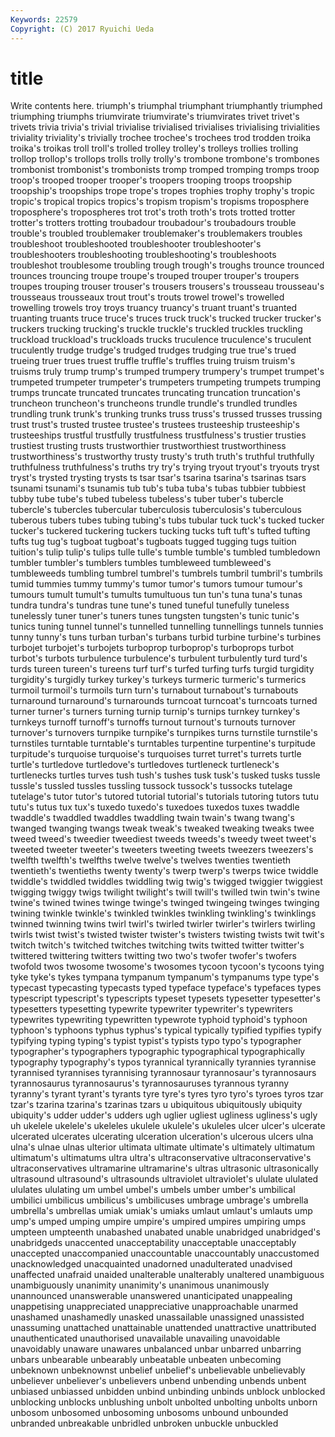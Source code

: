 ```yaml
---
Keywords: 22579 
Copyright: (C) 2017 Ryuichi Ueda
---
```


# title

Write contents here.
 triumph's triumphal triumphant triumphantly triumphed triumphing triumphs
triumvirate triumvirate's triumvirates trivet trivet's trivets trivia trivia's trivial trivialise
trivialised trivialises trivialising trivialities triviality triviality's trivially trochee trochee's trochees
trod trodden troika troika's troikas troll troll's trolled trolley trolley's
trolleys trollies trolling trollop trollop's trollops trolls trolly trolly's trombone
trombone's trombones trombonist trombonist's trombonists tromp tromped tromping tromps troop
troop's trooped trooper trooper's troopers trooping troops troopship troopship's troopships
trope trope's tropes trophies trophy trophy's tropic tropic's tropical tropics
tropics's tropism tropism's tropisms troposphere troposphere's tropospheres trot trot's troth
troth's trots trotted trotter trotter's trotters trotting troubadour troubadour's troubadours
trouble trouble's troubled troublemaker troublemaker's troublemakers troubles troubleshoot troubleshooted troubleshooter
troubleshooter's troubleshooters troubleshooting troubleshooting's troubleshoots troubleshot troublesome troubling trough trough's
troughs trounce trounced trounces trouncing troupe troupe's trouped trouper trouper's
troupers troupes trouping trouser trouser's trousers trousers's trousseau trousseau's trousseaus
trousseaux trout trout's trouts trowel trowel's trowelled trowelling trowels troy
troys truancy truancy's truant truant's truanted truanting truants truce truce's
truces truck truck's trucked trucker trucker's truckers trucking trucking's truckle
truckle's truckled truckles truckling truckload truckload's truckloads trucks truculence truculence's
truculent truculently trudge trudge's trudged trudges trudging true true's trued
trueing truer trues truest truffle truffle's truffles truing truism truism's
truisms truly trump trump's trumped trumpery trumpery's trumpet trumpet's trumpeted
trumpeter trumpeter's trumpeters trumpeting trumpets trumping trumps truncate truncated truncates
truncating truncation truncation's truncheon truncheon's truncheons trundle trundle's trundled trundles
trundling trunk trunk's trunking trunks truss truss's trussed trusses trussing
trust trust's trusted trustee trustee's trustees trusteeship trusteeship's trusteeships trustful
trustfully trustfulness trustfulness's trustier trusties trustiest trusting trusts trustworthier trustworthiest
trustworthiness trustworthiness's trustworthy trusty trusty's truth truth's truthful truthfully truthfulness
truthfulness's truths try try's trying tryout tryout's tryouts tryst tryst's
trysted trysting trysts ts tsar tsar's tsarina tsarina's tsarinas tsars
tsunami tsunami's tsunamis tub tub's tuba tuba's tubas tubbier tubbiest
tubby tube tube's tubed tubeless tubeless's tuber tuber's tubercle tubercle's
tubercles tubercular tuberculosis tuberculosis's tuberculous tuberous tubers tubes tubing tubing's
tubs tubular tuck tuck's tucked tucker tucker's tuckered tuckering tuckers
tucking tucks tuft tuft's tufted tufting tufts tug tug's tugboat
tugboat's tugboats tugged tugging tugs tuition tuition's tulip tulip's tulips
tulle tulle's tumble tumble's tumbled tumbledown tumbler tumbler's tumblers tumbles
tumbleweed tumbleweed's tumbleweeds tumbling tumbrel tumbrel's tumbrels tumbril tumbril's tumbrils
tumid tummies tummy tummy's tumor tumor's tumors tumour tumour's tumours
tumult tumult's tumults tumultuous tun tun's tuna tuna's tunas tundra
tundra's tundras tune tune's tuned tuneful tunefully tuneless tunelessly tuner
tuner's tuners tunes tungsten tungsten's tunic tunic's tunics tuning tunnel
tunnel's tunnelled tunnelling tunnellings tunnels tunnies tunny tunny's tuns turban
turban's turbans turbid turbine turbine's turbines turbojet turbojet's turbojets turboprop
turboprop's turboprops turbot turbot's turbots turbulence turbulence's turbulent turbulently turd
turd's turds tureen tureen's tureens turf turf's turfed turfing turfs
turgid turgidity turgidity's turgidly turkey turkey's turkeys turmeric turmeric's turmerics
turmoil turmoil's turmoils turn turn's turnabout turnabout's turnabouts turnaround turnaround's
turnarounds turncoat turncoat's turncoats turned turner turner's turners turning turnip
turnip's turnips turnkey turnkey's turnkeys turnoff turnoff's turnoffs turnout turnout's
turnouts turnover turnover's turnovers turnpike turnpike's turnpikes turns turnstile turnstile's
turnstiles turntable turntable's turntables turpentine turpentine's turpitude turpitude's turquoise turquoise's
turquoises turret turret's turrets turtle turtle's turtledove turtledove's turtledoves turtleneck
turtleneck's turtlenecks turtles turves tush tush's tushes tusk tusk's tusked
tusks tussle tussle's tussled tussles tussling tussock tussock's tussocks tutelage
tutelage's tutor tutor's tutored tutorial tutorial's tutorials tutoring tutors tutu
tutu's tutus tux tux's tuxedo tuxedo's tuxedoes tuxedos tuxes twaddle
twaddle's twaddled twaddles twaddling twain twain's twang twang's twanged twanging
twangs tweak tweak's tweaked tweaking tweaks twee tweed tweed's tweedier
tweediest tweeds tweeds's tweedy tweet tweet's tweeted tweeter tweeter's tweeters
tweeting tweets tweezers tweezers's twelfth twelfth's twelfths twelve twelve's twelves
twenties twentieth twentieth's twentieths twenty twenty's twerp twerp's twerps twice
twiddle twiddle's twiddled twiddles twiddling twig twig's twigged twiggier twiggiest
twigging twiggy twigs twilight twilight's twill twill's twilled twin twin's
twine twine's twined twines twinge twinge's twinged twingeing twinges twinging
twining twinkle twinkle's twinkled twinkles twinkling twinkling's twinklings twinned twinning
twins twirl twirl's twirled twirler twirler's twirlers twirling twirls twist
twist's twisted twister twister's twisters twisting twists twit twit's twitch
twitch's twitched twitches twitching twits twitted twitter twitter's twittered twittering
twitters twitting two two's twofer twofer's twofers twofold twos twosome
twosome's twosomes tycoon tycoon's tycoons tying tyke tyke's tykes tympana
tympanum tympanum's tympanums type type's typecast typecasting typecasts typed typeface
typeface's typefaces types typescript typescript's typescripts typeset typesets typesetter typesetter's
typesetters typesetting typewrite typewriter typewriter's typewriters typewrites typewriting typewritten typewrote
typhoid typhoid's typhoon typhoon's typhoons typhus typhus's typical typically typified
typifies typify typifying typing typing's typist typist's typists typo typo's
typographer typographer's typographers typographic typographical typographically typography typography's typos tyrannical
tyrannically tyrannies tyrannise tyrannised tyrannises tyrannising tyrannosaur tyrannosaur's tyrannosaurs tyrannosaurus
tyrannosaurus's tyrannosauruses tyrannous tyranny tyranny's tyrant tyrant's tyrants tyre tyre's
tyres tyro tyro's tyroes tyros tzar tzar's tzarina tzarina's tzarinas
tzars u ubiquitous ubiquitously ubiquity ubiquity's udder udder's udders ugh
uglier ugliest ugliness ugliness's ugly uh ukelele ukelele's ukeleles ukulele
ukulele's ukuleles ulcer ulcer's ulcerate ulcerated ulcerates ulcerating ulceration ulceration's
ulcerous ulcers ulna ulna's ulnae ulnas ulterior ultimata ultimate ultimate's
ultimately ultimatum ultimatum's ultimatums ultra ultra's ultraconservative ultraconservative's ultraconservatives ultramarine
ultramarine's ultras ultrasonic ultrasonically ultrasound ultrasound's ultrasounds ultraviolet ultraviolet's ululate
ululated ululates ululating um umbel umbel's umbels umber umber's umbilical
umbilici umbilicus umbilicus's umbilicuses umbrage umbrage's umbrella umbrella's umbrellas umiak
umiak's umiaks umlaut umlaut's umlauts ump ump's umped umping umpire
umpire's umpired umpires umpiring umps umpteen umpteenth unabashed unabated unable
unabridged unabridged's unabridgeds unaccented unacceptability unacceptable unacceptably unaccepted unaccompanied unaccountable
unaccountably unaccustomed unacknowledged unacquainted unadorned unadulterated unadvised unaffected unafraid unaided
unalterable unalterably unaltered unambiguous unambiguously unanimity unanimity's unanimous unanimously unannounced
unanswerable unanswered unanticipated unappealing unappetising unappreciated unappreciative unapproachable unarmed unashamed
unashamedly unasked unassailable unassigned unassisted unassuming unattached unattainable unattended unattractive
unattributed unauthenticated unauthorised unavailable unavailing unavoidable unavoidably unaware unawares unbalanced
unbar unbarred unbarring unbars unbearable unbearably unbeatable unbeaten unbecoming unbeknown
unbeknownst unbelief unbelief's unbelievable unbelievably unbeliever unbeliever's unbelievers unbend unbending
unbends unbent unbiased unbiassed unbidden unbind unbinding unbinds unblock unblocked
unblocking unblocks unblushing unbolt unbolted unbolting unbolts unborn unbosom unbosomed
unbosoming unbosoms unbound unbounded unbranded unbreakable unbridled unbroken unbuckle unbuckled
